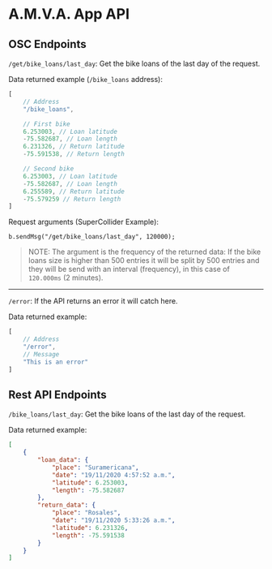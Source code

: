 # A.M.V.A. App API

## OSC Endpoints

`/get/bike_loans/last_day`: Get the bike loans of the last day of the request.

Data returned example (`/bike_loans` address):
```js
[
    // Address
    "/bike_loans",

    // First bike
    6.253003, // Loan latitude
    -75.582687, // Loan length
    6.231326, // Return latitude
    -75.591538, // Return length

    // Second bike
    6.253003, // Loan latitude
    -75.582687, // Loan length
    6.255589, // Return latitude
    -75.579259 // Return length
]
```

Request arguments (SuperCollider Example):
```sclang
b.sendMsg("/get/bike_loans/last_day", 120000);
```

> NOTE: The argument is the frequency of the returned data: If the bike loans size is higher than 500 entries it will be split by 500 entries and they will be send with an interval (frequency), in this case of `120.000ms` (2 minutes).

---
`/error`: If the API returns an error it will catch here.

Data returned example:
```js
[
    // Address
    "/error",
    // Message
    "This is an error"
]
```

## Rest API Endpoints

`/bike_loans/last_day`: Get the bike loans of the last day of the request.

Data returned example:
```json
[
    {
        "loan_data": {
            "place": "Suramericana",
            "date": "19/11/2020 4:57:52 a.m.",
            "latitude": 6.253003,
            "length": -75.582687
        },
        "return_data": {
            "place": "Rosales",
            "date": "19/11/2020 5:33:26 a.m.",
            "latitude": 6.231326,
            "length": -75.591538
        }
    }
]
```
